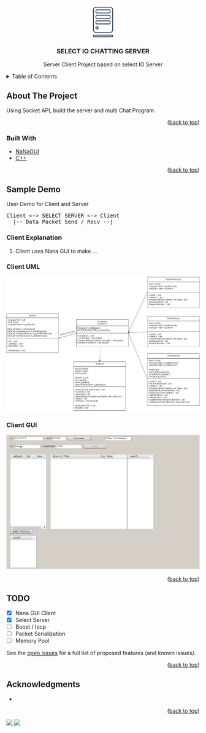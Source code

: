 <!-- PROJECT LOGO -->
<br />
<div align="center">
  <a href="https://github.com/UnknownParty/SelectIO-Chatting-Server">
    <img src="images/logo.png" alt="Logo" width="80" height="80">
  </a>

  <h3 align="center">SELECT IO CHATTING SERVER</h3>

  <p align="center">
    Server Client Project based on select IO Server 
  </p>
</div>


<!-- TABLE OF CONTENTS -->
<details>
  <summary>Table of Contents</summary>
  <ol>
    <li>
      <a href="#about-the-project">About The Project</a>
      <ul>
        <li><a href="#built-with">Built With</a></li>
      </ul>
    </li>
    <li><a href="#Sample-Demo">SampleDemo</a></li>
    <li><a href="#TODO">TODO</a></li>
    <li><a href="#acknowledgments">Acknowledgments</a></li>
  </ol>
</details>

<!-- ABOUT THE PROJECT -->
## About The Project

Using Socket API, build the server and multi  Chat Program. 

<p align="right">(<a href="#top">back to top</a>)</p>

### Built With

* [NaNaGUI](http://nanapro.org/en-us/)
* [C++](https://www.cplusplus.com/)

<p align="right">(<a href="#top">back to top</a>)</p>


<!-- USAGE EXAMPLES -->
## Sample Demo

User Demo for Client and Server 
<pre>
Client <-> SELECT SERVER <-> Client
  |-- Data Packet Send / Recv --|
</pre>

### Client Explanation
1. Client uses Nana GUI to make ...

### Client UML
<p align="center">
<img src="images/Client.jpg" alt="Logo"width="600" height="350">
</p>

### Client GUI
<p align="center">
<img src="images/ClientGUI.JPG" alt="Logo" width="600" height="350">
</p>

<p align="right">(<a href="#top">back to top</a>)</p>


<!-- TODO -->
## TODO

- [x] Nana GUI Client
- [x] Select Server
- [ ] Boost / Iocp
- [ ] Packet Serialization
- [ ] Memory Pool

See the [open issues](https://github.com/github_username/repo_name/issues) for a full list of proposed features (and known issues).

<p align="right">(<a href="#top">back to top</a>)</p>

<!-- ACKNOWLEDGMENTS -->
## Acknowledgments

* []()

<p align="right">(<a href="#top">back to top</a>)</p>


<a href="mailto:sangin0829@gmail.com" target="_blank">
  <img src="https://img.shields.io/badge/Email-sangin0829%40gmail.com-yellow">
</a>
<a href="https://guru.tistory.com/" target="_blank">
  <img src="https://img.shields.io/badge/Blog-https%3A%2F%2Fguru.tistory.com-green">
</a>
